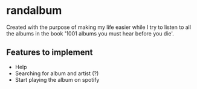# randalbum
Created with the purpose of making my life easier while I try to listen to all the albums in the book '1001 albums you must hear before you die'.

## Features to implement
- Help 
- Searching for album and artist (?)
- Start playing the album on spotify

